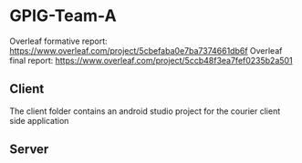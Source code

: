 # GPIG-Team-A
Overleaf formative report: https://www.overleaf.com/project/5cbefaba0e7ba7374661db6f
Overleaf final report: https://www.overleaf.com/project/5ccb48f3ea7fef0235b2a501

## Client
The client folder contains an android studio project for the courier client side application

## Server
